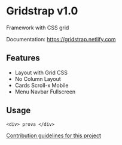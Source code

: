 # Gridstrap v1.0
Framework with CSS grid

Documentation: https://gridstrap.netlify.com

## Features
- Layout with Grid CSS
- No Column Layout
- Cards Scroll-x Mobile
- Menu Navbar Fullscreen

## Usage

```
<div> prova </div>
```

[Contribution guidelines for this project](docs/CONTRIBUTING.md)
